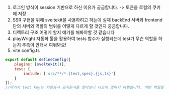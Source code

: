 1. 로그인 방식이 session 기반으로 하신 이유가 궁금합니다. 
-> 토큰을 로컬의 쿠키에 저장
2. SSR 구현을 위해 sveltekit을 사용하려고 하는데 실제 backEnd 서버와 frontend단의 서버와 역할의 범위를 어떻게 다르게 할 것인지 궁금합니다.
3. 디렉토리 구조 어떻게 할지 얘기를 해봐야할 것 같습니다
4. playWright 자동화 툴을 활용하여 tests 함수가 실행되는데 test가 무슨 역할을 하는지 추측이 안돼서 여쭤봐요! 
5. vite.config.ts
```js
export default defineConfig({
	plugins: [sveltekit()],
	test: {
		include: ['src/**/*.{test,spec}.{js,ts}']
	}
});
//여기서 test key는 처음봐서 공식문서를 찾아보니 나오지 않아서 여쭤봅니다. 어떤 역할을 하는지 알 수 있을까요? 
```